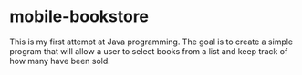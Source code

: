 # mobile-bookstore
This is my first attempt at Java programming.  The goal is to create a simple program that will allow a user to select books from a list and keep track of how many have been sold.
